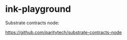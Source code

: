 # ink-playground

Substrate contracts node:

https://github.com/paritytech/substrate-contracts-node
